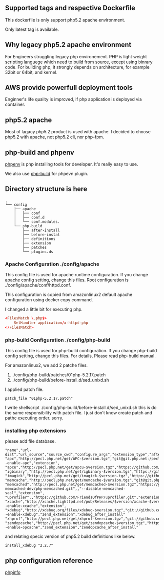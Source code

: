 ## Supported tags and respective Dockerfile

This dockerfile is only support php5.2 apache environment.

Only latest tag is available.


## Why legacy php5.2 apache environment

For Engineers struggling legacy php environement.
PHP is light weight scripting languege which need to build from source, except using binrary code.
For building php, it strongly depends on architecture, for example 32bit or 64bit, and kernel.

## AWS provide powerfull deployment tools

Enginner's life quality is improved, if php application is deployed via container.

## php5.2 apache

Most of lagacy php5.2 product is used with apache.
I decided to choose php5.2 with apache, not php5.2 cli, nor php-fpm.


##  php-build and phpenv

[phpenv](https://github.com/phpenv/phpenv) is php installing tools for developer.
It's really easy to use.

We also use [php-bulid](https://github.com/php-build/php-build) for phpevn plugin.


## Directory structure is here

```
.
└── config
    ├── apache
    │   ├── conf
    │   ├── conf.d
    │   └── conf.modules.
    └── php-build
        ├── after-install
        ├── before-instal
        ├── definitions
        ├── extension
        ├── patches
        └── plugins.ds
```

### Apache Configuration ./config/apache

This config file is used for apache runtime configuration.
If you change apache config setting, change this files.
Root configuration is ./config/apache/conf/httpd.conf.

This configuration is copied from amazonlinux2 default apache configuration using docker copy command.

I changed a little bit for executing php.

```./config/apache/conf/httpd.conf
<FilesMatch \.php$>
    SetHandler application/x-httpd-php
</FilesMatch>
```

### php-build Configuration ./config/php-build

This config file is used for php-build configuration.
If you change php-build config setting, change this files.
For details, Please read php-build manual.

For amazonlinux2, we add 2 patche files.

1. ./config/php-build/patches/01php-5.2.17.patch
2. ./config/php-build/before-install.d/sed_unixd.sh

I applied patch file.

```./config/php-build/definitions
patch_file "01php-5.2.17.patch"
```

I write shellscript ./config/php-build/before-install.d/sed_unixd.sh this is do the same responsibility with patch file.
I just don't know create patch and pathc executing order. sorry.


### installing php extensions

please add file database.

```config/php-build/extension/definition
"name","url-dist","url_source","source_cwd","configure_args","extension_type","after_install"
"apc","http://pecl.php.net/get/APC-$version.tgz","git@git.php.net:/pecl/caching/apc.git",,"--enable-apc","extension",
"apcu","http://pecl.php.net/get/apcu-$version.tgz","https://github.com/krakjoe/apcu.git",,,"extension",
"igbinary","http://pecl.php.net/get/igbinary-$version.tgz","https://github.com/igbinary/igbinary.git",,,"extension",
"imagick","http://pecl.php.net/get/imagick-$version.tgz","https://github.com/mkoppanen/imagick.git",,,"extension",
"memcache","http://pecl.php.net/get/memcache-$version.tgz","git@git.php.net:/pecl/caching/memcache.git",,,"extension",
"memcached","http://pecl.php.net/get/memcached-$version.tgz","https://github.com/php-memcached-dev/php-memcached.git",,"--disable-memcached-sasl","extension",
"uprofiler",,"https://github.com/FriendsOfPHP/uprofiler.git","extension",,"extension","uprofiler_after_install"
"xcache","http://xcache.lighttpd.net/pub/Releases/$version/xcache-$version.tar.gz",,,"--enable-xcache","extension",
"xdebug","http://xdebug.org/files/xdebug-$version.tgz","git://github.com/xdebug/xdebug.git",,"--enable-xdebug","zend_extension","xdebug_after_install"
"xhprof","http://pecl.php.net/get/xhprof-$version.tgz","git://github.com/facebook/xhprof.git",,,"extension","xhprof_after_install"
"zendopcache","http://pecl.php.net/get/zendopcache-$version.tgz","https://github.com/zendtech/ZendOptimizerPlus.git",,"--enable-opcache","zend_extension","zendopcache_after_install"
```

and relating specic version of php5.2 build definitions like below.

``` config/php-build/definitions/5.2.17
install_xdebug "2.2.7"
```


## php configuration reference

[phpinfo](./phpinfo().html)
